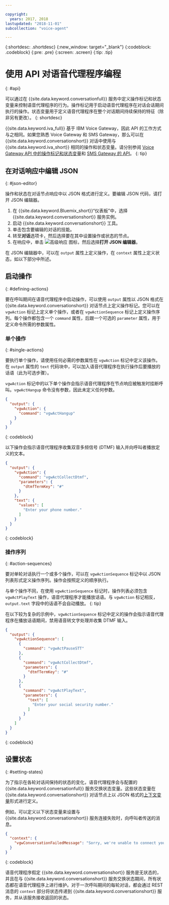 ```yaml
---

copyright:
  years: 2017, 2018
lastupdated: "2018-11-01"
subcollection: "voice-agent"

---
```


{:shortdesc: .shortdesc}
{:new_window: target="_blank"}
{:codeblock: .codeblock}
{:pre: .pre}
{:screen: .screen}
{:tip: .tip}

# 使用 API 对语音代理程序编程
{: #api}

可以通过在 {{site.data.keyword.conversationfull}} 服务中定义操作标记和状态变量来控制语音代理程序的行为。操作标记用于启动语音代理程序在对话会话期间执行的操作。状态变量用于定义语音代理程序在整个对话期间持续保持的特征（除非另有更改）。
{: shortdesc}

{{site.data.keyword.iva_full}} 基于 IBM Voice Gateway，因此 API 的工作方式与之相同。如果您熟悉 Voice Gateway 和 SMS Gateway，那么可以在 {{site.data.keyword.conversationshort}} 对话中使用与 {{site.data.keyword.iva_short}} 相同的操作和状态变量。请分别参阅 [Voice Gateway API 中的操作标记和状态变量](https://www.ibm.com/support/knowledgecenter/SS4U29/api.html)和 [SMS Gateway 的 API](https://www.ibm.com/support/knowledgecenter/SS4U29/sms_api.html)。
{: tip}

## 在对话响应中编辑 JSON
{: #json-editor}

操作和状态在对话节点响应中以 JSON 格式进行定义。要编辑 JSON 代码，请打开 JSON 编辑器。

1. 在 {{site.data.keyword.Bluemix_short}}“仪表板”中，选择 {{site.data.keyword.conversationshort}} 服务实例。
1. 启动 {{site.data.keyword.conversationshort}} 工具。
1. 单击包含要编辑的对话的技能。
1. 转至**对话**选项卡，然后选择要在其中设置操作或状态的节点。
1. 在响应中，单击 ![高级响应](../conversation/images/kabob.png) 图标，然后选择**打开 JSON 编辑器**。

在 JSON 编辑器中，可以在 `output` 属性上定义操作，在 `context` 属性上定义状态，如以下部分中所述。

## 启动操作
{: #defining-actions}

要在呼叫期间在语音代理程序中启动操作，可以使用 `output` 属性以 JSON 格式在 {{site.data.keyword.conversationshort}} 对话节点上定义操作标记。您可以在 `vgwAction` 标记上定义单个操作，或者在 `vgwActionSequence` 标记上定义操作序列。每个操作都包含一个 `command` 属性，后跟一个可选的 `parameter` 属性，用于定义命令所需的参数属性。

### 单个操作
{: #single-actions}

要执行单个操作，请使用任何必需的参数属性在 `vgwAction` 标记中定义该操作。在 `output` 属性的 `text` 代码块中，可以加入语音代理程序在执行操作后要播放的话语（此为可选步骤）。

`vgwAction` 标记中的以下单个操作会指示语音代理程序在节点响应被触发时挂断呼叫。`vgwActHangup` 命令没有参数，因此未定义任何参数。
```json
{
  "output": {
    "vgwAction": {
      "command": "vgwActHangup"
    }
  }
}
```
{: codeblock}

以下操作会指示语音代理程序收集双音多频信号 (DTMF) 输入并向呼叫者播放定义的文本。

```json
{
  "output": {
    "vgwAction": {
      "command": "vgwActCollectDtmf",
      "parameters": {
        "dtmfTermKey": "#"
      }
    },
    "text": {
      "values": [
        "Enter your phone number."
      ]
    }
  }
}
```
{: codeblock}

### 操作序列
{: #action-sequences}

要对单轮对话执行一个或多个操作，可以在 `vgwActionSequence` 标记中以 JSON 列表形式定义操作序列。操作会按照定义的顺序执行。

与单个操作不同，在使用 `vgwActionSequence` 标记时，操作列表必须包含 `vgwActPlayText` 操作，语音代理程序才能播放话语。与 `vgwAction` 标记相反，`output.text` 字段中的话语不会自动播放。
{: tip}

在以下较为复杂的示例中，`vgwActionSequence` 标记中定义的操作会指示语音代理程序在播放话语期间，禁用语音转文字处理并收集 DTMF 输入。

```json
{
  "output": {
    "vgwActionSequence": [
      {
        "command": "vgwActPauseSTT"
      },
      {
        "command": "vgwActCollectDtmf",
        "parameters": {
          "dtmfTermKey": "#"
        }
      },
      {
        "command": "vgwActPlayText",
        "parameters": {
          "text": [
            "Enter your social security number."
          ]
        }
      }
    ]
  }
}

```
{: codeblock}

## 设置状态
{: #setting-states}

为了指示在各轮对话间保持的状态的变化，语音代理程序会与配置的 {{site.data.keyword.conversationfull}} 服务交换状态变量。这些状态变量在 {{site.data.keyword.conversationshort}} 对话节点上以 JSON 格式的[上下文变量](/docs/services/assistant?topic=assistant-dialog-build#dialog-build)形式进行定义。

例如，可以定义以下状态变量来设置与 {{site.data.keyword.conversationshort}} 服务连接失败时，向呼叫者传送的消息。

```json
{
  "context": {
    "vgwConversationFailedMessage": "Sorry, we're unable to connect you to our help line. Please try again later."
  }
}
```
{: codeblock}

语音代理程序假定 {{site.data.keyword.conversationshort}} 服务是无状态的，并且在与 {{site.data.keyword.conversationshort}} 服务交换状态期间，所有状态都在语音代理程序上进行维护。对于一次呼叫期间的每轮对话，都会通过 REST 消息的 `context` 部分将状态传递到 {{site.data.keyword.conversationshort}} 服务，并从该服务接收返回的状态。
